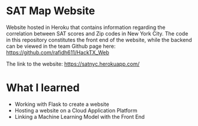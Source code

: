 # SAT Map Website
Website hosted in Heroku that contains information regarding the correlation between SAT scores and Zip codes in New York City. 
The code in this repository constitutes the front end of the website, while the backend can be viewed in the team Github page here: https://github.com/rafidh611/HackTX_Web

The link to the website: https://satnyc.herokuapp.com/

# What I learned
* Working with Flask to create a website 
* Hosting a website on a Cloud Application Platform
* Linking a Machine Learning Model with the Front End 
